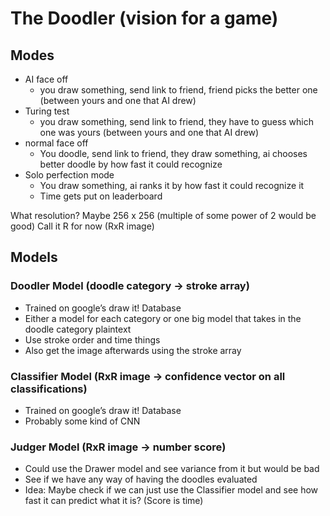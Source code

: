 # The Doodler (vision for a game)

## Modes

- AI face off
  - you draw something, send link to friend, friend picks the better one (between yours and one that AI drew)
- Turing test
  - you draw something, send link to friend, they have to guess which one was yours (between yours and one that AI drew)
- normal face off
  - You doodle, send link to friend, they draw something, ai chooses better doodle by how fast it could recognize
- Solo perfection mode
  - You draw something, ai ranks it by how fast it could recognize it
  - Time gets put on leaderboard

What resolution? Maybe 256 x 256 (multiple of some power of 2 would be good)
Call it R for now (RxR image)

## Models

### Doodler Model (doodle category -> stroke array)

- Trained on google’s draw it! Database
- Either a model for each category or one big model that takes in the doodle category plaintext
- Use stroke order and time things
- Also get the image afterwards using the stroke array

### Classifier Model (RxR image -> confidence vector on all classifications)

- Trained on google’s draw it! Database
- Probably some kind of CNN

### Judger Model (RxR image -> number score)

- Could use the Drawer model and see variance from it but would be bad
- See if we have any way of having the doodles evaluated
- Idea: Maybe check if we can just use the Classifier model and see how fast it can predict what it is? (Score is time)
